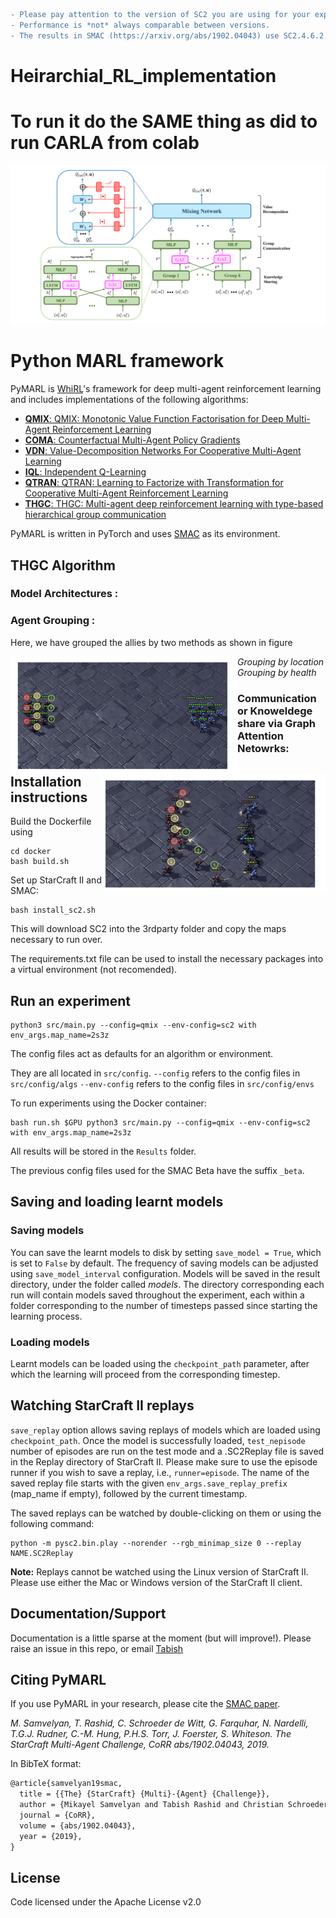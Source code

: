 ```diff
- Please pay attention to the version of SC2 you are using for your experiments. 
- Performance is *not* always comparable between versions. 
- The results in SMAC (https://arxiv.org/abs/1902.04043) use SC2.4.6.2.69232 not SC2.4.10.
```
# Heirarchial_RL_implementation
# **To run it do the SAME thing as did to run CARLA from colab**

<img src = "./media/THGC.png"/>

# Python MARL framework

PyMARL is [WhiRL](http://whirl.cs.ox.ac.uk)'s framework for deep multi-agent reinforcement learning and includes implementations of the following algorithms:
- [**QMIX**: QMIX: Monotonic Value Function Factorisation for Deep Multi-Agent Reinforcement Learning](https://arxiv.org/abs/1803.11485)
- [**COMA**: Counterfactual Multi-Agent Policy Gradients](https://arxiv.org/abs/1705.08926)
- [**VDN**: Value-Decomposition Networks For Cooperative Multi-Agent Learning](https://arxiv.org/abs/1706.05296) 
- [**IQL**: Independent Q-Learning](https://arxiv.org/abs/1511.08779)
- [**QTRAN**: QTRAN: Learning to Factorize with Transformation for Cooperative Multi-Agent Reinforcement Learning](https://arxiv.org/abs/1905.05408)
- [**THGC**: THGC: Multi-agent deep reinforcement learning with type-based hierarchical group communication](https://www.researchgate.net/publication/348552575_Multi-agent_deep_reinforcement_learning_with_type-based_hierarchical_group_communication)

PyMARL is written in PyTorch and uses [SMAC](https://github.com/oxwhirl/smac) as its environment.

## THGC Algorithm

<h3>Model Architectures :</h3>

<h3>Agent Grouping :</h3>

Here, we have grouped the allies by two methods as shown in figure<br>

<p>
    <img src="./media/location.png" alt align="left">
    <em>Grouping by location</em>
    <img src="./media/health.png" alt align = "right">
    <em>Grouping by health</em>
  
</p>


<h3>Communication or Knoweldege share via Graph Attention Netowrks:</h3>

## Installation instructions

Build the Dockerfile using 
```shell
cd docker
bash build.sh
```

Set up StarCraft II and SMAC:
```shell
bash install_sc2.sh
```

This will download SC2 into the 3rdparty folder and copy the maps necessary to run over.

The requirements.txt file can be used to install the necessary packages into a virtual environment (not recomended).

## Run an experiment 

```shell
python3 src/main.py --config=qmix --env-config=sc2 with env_args.map_name=2s3z
```

The config files act as defaults for an algorithm or environment. 

They are all located in `src/config`.
`--config` refers to the config files in `src/config/algs`
`--env-config` refers to the config files in `src/config/envs`

To run experiments using the Docker container:
```shell
bash run.sh $GPU python3 src/main.py --config=qmix --env-config=sc2 with env_args.map_name=2s3z
```

All results will be stored in the `Results` folder.

The previous config files used for the SMAC Beta have the suffix `_beta`.

## Saving and loading learnt models

### Saving models

You can save the learnt models to disk by setting `save_model = True`, which is set to `False` by default. The frequency of saving models can be adjusted using `save_model_interval` configuration. Models will be saved in the result directory, under the folder called *models*. The directory corresponding each run will contain models saved throughout the experiment, each within a folder corresponding to the number of timesteps passed since starting the learning process.

### Loading models

Learnt models can be loaded using the `checkpoint_path` parameter, after which the learning will proceed from the corresponding timestep. 

## Watching StarCraft II replays

`save_replay` option allows saving replays of models which are loaded using `checkpoint_path`. Once the model is successfully loaded, `test_nepisode` number of episodes are run on the test mode and a .SC2Replay file is saved in the Replay directory of StarCraft II. Please make sure to use the episode runner if you wish to save a replay, i.e., `runner=episode`. The name of the saved replay file starts with the given `env_args.save_replay_prefix` (map_name if empty), followed by the current timestamp. 

The saved replays can be watched by double-clicking on them or using the following command:

```shell
python -m pysc2.bin.play --norender --rgb_minimap_size 0 --replay NAME.SC2Replay
```

**Note:** Replays cannot be watched using the Linux version of StarCraft II. Please use either the Mac or Windows version of the StarCraft II client.

## Documentation/Support

Documentation is a little sparse at the moment (but will improve!). Please raise an issue in this repo, or email [Tabish](mailto:tabish.rashid@cs.ox.ac.uk)

## Citing PyMARL 

If you use PyMARL in your research, please cite the [SMAC paper](https://arxiv.org/abs/1902.04043).

*M. Samvelyan, T. Rashid, C. Schroeder de Witt, G. Farquhar, N. Nardelli, T.G.J. Rudner, C.-M. Hung, P.H.S. Torr, J. Foerster, S. Whiteson. The StarCraft Multi-Agent Challenge, CoRR abs/1902.04043, 2019.*

In BibTeX format:

```tex
@article{samvelyan19smac,
  title = {{The} {StarCraft} {Multi}-{Agent} {Challenge}},
  author = {Mikayel Samvelyan and Tabish Rashid and Christian Schroeder de Witt and Gregory Farquhar and Nantas Nardelli and Tim G. J. Rudner and Chia-Man Hung and Philiph H. S. Torr and Jakob Foerster and Shimon Whiteson},
  journal = {CoRR},
  volume = {abs/1902.04043},
  year = {2019},
}
```

## License

Code licensed under the Apache License v2.0
